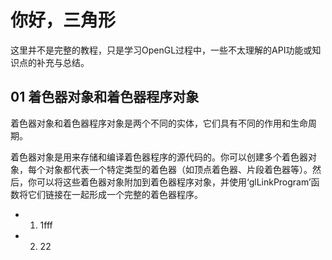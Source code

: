 # 你好，三角形 </h1>
这里并不是完整的教程，只是学习OpenGL过程中，一些不太理解的API功能或知识点的补充与总结。
## 01 着色器对象和着色器程序对象 </h2>
着色器对象和着色器程序对象是两个不同的实体，它们具有不同的作用和生命周期。

着色器对象是用来存储和编译着色器程序的源代码的。你可以创建多个着色器对象，每个对象都代表一个特定类型的着色器（如顶点着色器、片段着色器等）。然后，你可以将这些着色器对象附加到着色器程序对象，并使用‘glLinkProgram’函数将它们链接在一起形成一个完整的着色器程序。

 - 1. 1fff
 - 2. 22 
